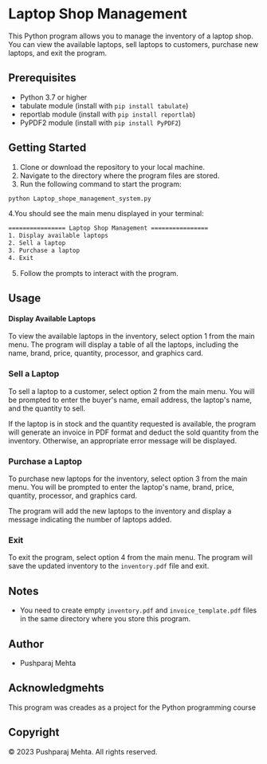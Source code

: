 # Laptop Shop Management
This Python program allows you to manage the inventory of a laptop shop. You can view the available laptops, sell laptops to customers, purchase new laptops, and exit the program.
## Prerequisites
* Python 3.7 or higher
* tabulate module (install with `pip install tabulate`)
* reportlab module (install with `pip install reportlab`)
* PyPDF2 module (install with `pip install PyPDF2`)
## Getting Started
1. Clone or download the repository to your local machine.
2. Navigate to the directory where the program files are stored.
3. Run the following command to start the program:
```bash
python Laptop_shope_management_system.py
```
4.You should see the main menu displayed in your terminal:
```bash
================ Laptop Shop Management ================
1. Display available laptops
2. Sell a laptop
3. Purchase a laptop
4. Exit
```
5. Follow the prompts to interact with the program.
## Usage
#### Display Available Laptops
To view the available laptops in the inventory, select option 1 from the main menu. The program will display a table of all the laptops, including the name, brand, price, quantity, processor, and graphics card.
### Sell a Laptop
To sell a laptop to a customer, select option 2 from the main menu. You will be prompted to enter the buyer's name, email address, the laptop's name, and the quantity to sell.

If the laptop is in stock and the quantity requested is available, the program will generate an invoice in PDF format and deduct the sold quantity from the inventory. Otherwise, an appropriate error message will be displayed.
### Purchase a Laptop
To purchase new laptops for the inventory, select option 3 from the main menu. You will be prompted to enter the laptop's name, brand, price, quantity, processor, and graphics card.

The program will add the new laptops to the inventory and display a message indicating the number of laptops added.
### Exit
To exit the program, select option 4 from the main menu. The program will save the updated inventory to the `inventory.pdf` file and exit.
## Notes
* You need to create empty `inventory.pdf` and `invoice_template.pdf` files in the same directory where you store this program.
## Author 
* Pushparaj Mehta
## Acknowledgmehts
This program was creades as a project for the Python programming course
## Copyright
© 2023 Pushparaj Mehta. All rights reserved.
